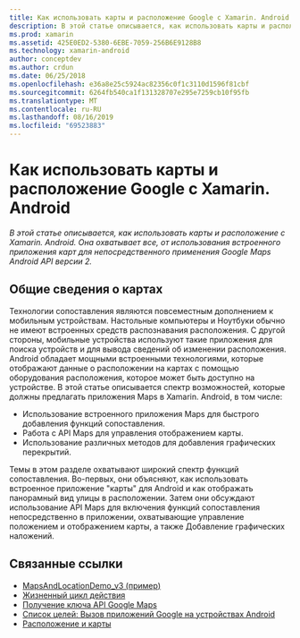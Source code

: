 ```yaml
---
title: Как использовать карты и расположение Google с Xamarin. Android
description: В этой статье описывается, как использовать карты и расположение с Xamarin. Android. Она охватывает все, от использования встроенного приложения карт для непосредственного применения Google Maps Android API версии 2.
ms.prod: xamarin
ms.assetid: 425E0ED2-5380-6EBE-7059-256B6E9128B8
ms.technology: xamarin-android
author: conceptdev
ms.author: crdun
ms.date: 06/25/2018
ms.openlocfilehash: e36a8e25c5924ac82356c0f1c3110d1596f81cbf
ms.sourcegitcommit: 6264fb540ca1f131328707e295e7259cb10f95fb
ms.translationtype: MT
ms.contentlocale: ru-RU
ms.lasthandoff: 08/16/2019
ms.locfileid: "69523883"
---
```

# <a name="how-to-use-google-maps-and-location-with-xamarinandroid"></a>Как использовать карты и расположение Google с Xamarin. Android

_В этой статье описывается, как использовать карты и расположение с Xamarin. Android. Она охватывает все, от использования встроенного приложения карт для непосредственного применения Google Maps Android API версии 2._

## <a name="maps-overview"></a>Общие сведения о картах

Технологии сопоставления являются повсеместным дополнением к мобильным устройствам. Настольные компьютеры и Ноутбуки обычно не имеют встроенных средств распознавания расположения. С другой стороны, мобильные устройства используют такие приложения для поиска устройств и для вывода сведений об изменении расположения. Android обладает мощными встроенными технологиями, которые отображают данные о расположении на картах с помощью оборудования расположения, которое может быть доступно на устройстве. В этой статье описывается спектр возможностей, которые должны предлагать приложения Maps в Xamarin. Android, в том числе: 

- Использование встроенного приложения Maps для быстрого добавления функций сопоставления.
- Работа с API Maps для управления отображением карты.
- Использование различных методов для добавления графических перекрытий.

Темы в этом разделе охватывают широкий спектр функций сопоставления.
Во-первых, они объясняют, как использовать встроенное приложение "карты" для Android и как отображать панорамный вид улицы в расположении. Затем они обсуждают использование API Maps для включения функций сопоставления непосредственно в приложении, охватывающие управление положением и отображением карты, а также Добавление графических наложений.


## <a name="related-links"></a>Связанные ссылки

- [MapsAndLocationDemo_v3 (пример)](https://docs.microsoft.com/samples/xamarin/monodroid-samples/mapsandlocationdemo-v3)
- [Жизненный цикл действия](~/android/app-fundamentals/activity-lifecycle/index.md)
- [Получение ключа API Google Maps](~/android/platform/maps-and-location/maps/obtaining-a-google-maps-api-key.md)
- [Список целей: Вызов приложений Google на устройствах Android](https://developer.android.com/guide/appendix/g-app-intents.html)
- [Расположение и карты](https://developer.android.com/guide/topics/location/index.html)
